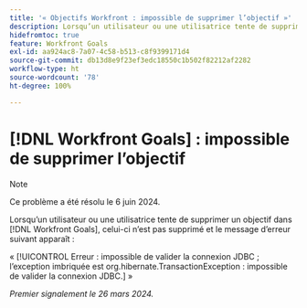 ```yaml
---
title: '« Objectifs Workfront : impossible de supprimer l’objectif »'
description: Lorsqu’un utilisateur ou une utilisatrice tente de supprimer un objectif dans [!DNL Workfront Goals], celui-ci n’est pas supprimé et un message d’erreur s’affiche.
hidefromtoc: true
feature: Workfront Goals
exl-id: aa924ac8-7a07-4c58-b513-c8f9399171d4
source-git-commit: db13d8e9f23ef3edc18550c1b502f82212af2282
workflow-type: ht
source-wordcount: '78'
ht-degree: 100%

---
```


# [!DNL Workfront Goals] : impossible de supprimer l’objectif

>[!NOTE]
>
>Ce problème a été résolu le 6 juin 2024.

Lorsqu’un utilisateur ou une utilisatrice tente de supprimer un objectif dans [!DNL Workfront Goals], celui-ci n’est pas supprimé et le message d’erreur suivant apparaît :

« [!UICONTROL Erreur : impossible de valider la connexion JDBC ; l’exception imbriquée est org.hibernate.TransactionException : impossible de valider la connexion JDBC.] »

_Premier signalement le 26 mars 2024._
